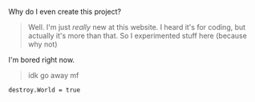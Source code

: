 Why do I even create this project?
> Well. I'm just _really_ new at this website.
> I heard it's for coding, but actually it's more than that.
> So I experimented stuff here (because why not)

I'm bored right now.
> idk go away mf
```
destroy.World = true
```
